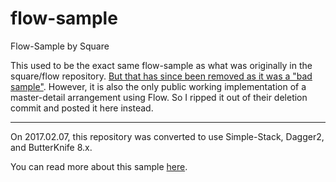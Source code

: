 # flow-sample
Flow-Sample by Square

This used to be the exact same flow-sample as what was originally in the square/flow repository. [But that has since been removed as it was a "bad sample"](https://github.com/square/flow/commit/3ffb3f9f3cd1649d431146530f19394e9d0850bf). However, it is also the only public working implementation of a master-detail arrangement using Flow. So I ripped it out of their deletion commit and posted it here instead.

-------

On 2017.02.07, this repository was converted to use Simple-Stack, Dagger2, and ButterKnife 8.x. 

You can read more about this sample [here](https://medium.com/@Zhuinden/master-detail-revisited-converting-flows-sample-to-simple-stack-a6cfcb60c42f#.mzzu7evxj).
